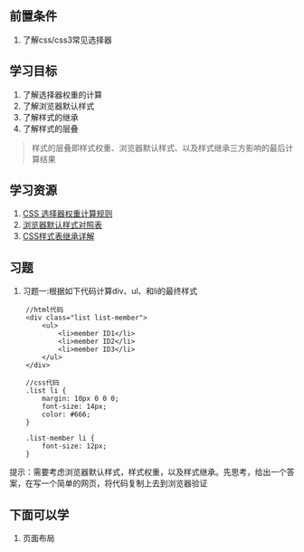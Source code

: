 ## 前置条件
1. 了解css/css3常见选择器
## 学习目标
1. 了解选择器权重的计算
2. 了解浏览器默认样式
3. 了解样式的继承
4. 了解样式的层叠
> 样式的层叠即样式权重、浏览器默认样式、以及样式继承三方影响的最后计算结果

## 学习资源
1. [CSS 选择器权重计算规则](http://www.imooc.com/article/14629)
2. [浏览器默认样式对照表](http://developer.doyoe.com/default-style/)
3. [CSS样式表继承详解](http://www.cnphp.info/css-style-inheritance.html)

## 习题
1. 习题一:根据如下代码计算div、ul、和li的最终样式
```
    //html代码
    <div class="list list-member">
        <ul>
            <li>member ID1</li>
            <li>member ID2</li>
            <li>member ID3</li>
        </ul>
    </div>

    //css代码
    .list li {
        margin: 10px 0 0 0;
        font-size: 14px;
        color: #666;
    }

    .list-member li {
        font-size: 12px;
    }
```

提示：需要考虑浏览器默认样式，样式权重，以及样式继承。先思考，给出一个答案，在写一个简单的网页，将代码复制上去到浏览器验证

## 下面可以学
1. 页面布局
